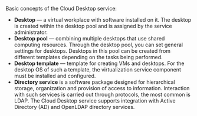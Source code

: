 Basic concepts of the Cloud Desktop service:

- **Desktop** — a virtual workplace with software installed on it. The desktop is created within the desktop pool and is assigned by the service administrator.
- **Desktop pool** — combining multiple desktops that use shared computing resources. Through the desktop pool, you can set general settings for desktops. Desktops in this pool can be created from different templates depending on the tasks being performed.
- **Desktop template** — template for creating VMs and desktops. For the desktop OS of such a template, the virtualization service component must be installed and configured.
- **Directory service** is a software package designed for hierarchical storage, organization and provision of access to information. Interaction with such services is carried out through protocols, the most common is LDAP. The Cloud Desktop service supports integration with Active Directory (AD) and OpenLDAP directory services.

